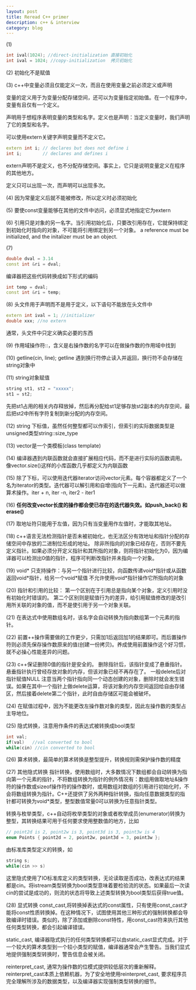 ```yaml
---
layout: post
title: Reread C++ primer
description: c++ & interview
category: blog
---
```


(1)

``` c++
int ival(1024); //direct-initialization 直接初始化
int ival = 1024; //copy-initialization  拷贝初始化
```

(2)
初始化不是赋值

(3)
c++中变量必须且仅能定义一次，而且在使用变量之前必须定义或声明

变量的定义用于为变量分配存储空间，还可以为变量指定初始值。在一个程序中，变量有且仅有一个定义。

声明用于想程序表明变量的类型和名字。定义也是声明：当定义变量时，我们声明了它的类型和名字。

可以使用extern关键字声明变量而不定义它。

``` c++
extern int i; // declares but does not define i
int i;        // declares and defines i

```

extern声明不是定义，也不分配存储空间。事实上，它只是说明变量定义在程序的其他地方。

定义只可以出现一次，而声明可以出现多次。

(4)
因为常量定义后就不能被修改，所以定义时必须初始化

(5)
要使const变量能够在其他的文件中访问，必须显式地指定它为extern

(6)
引用只是对象的另一名字。当引用初始化后，只要改引用存在，它就保持绑定到初始化时指向的对象，不可能将引用绑定到另一个对象。
a reference must be initialized, and the initalizer must be an object.

(7)

``` c++
double dval = 3.14
const int &ri = dval;
```

编译器把这些代码转换成如下形式的编码

``` c++
int temp = dval;
const int &ri = temp;
```

(8)
头文件用于声明而不是用于定义，以下语句不能放在头文件中

``` c++
extern int ival = 1; //initializer
double xxx; //no extern
```

通常，头文件中只定义确实必要的东西

(9)
作用域操作符::，含义是右操作数的名字可以在做操作数的作用域中找到

(10)
getline(cin, line); getline 遇到换行符停止读入并返回，换行符不会存储在string对象中

(11)
string对象赋值

``` c++
string st1, st2 = "xxxxx";
st1 = st2;
```

先把st1占用的相关内存释放掉，然后再分配给st1足够存放st2副本的内存空间，最后把st2中所有字符复制到新分配的内存空间。

(12)
string 下标值，虽然任何整型都可以作索引，但索引的实际数据类型是unsigned类型string::size\_type

(13)
vector是一个类模板(class template)

(14)
编译器遇到内联函数就会直接扩展相应代码，而不是进行实际的函数调用。像vector.size()这样的小库函数几乎都定义为内联函数

(15)
除了下标，可以使用迭代器iterator访问vector元素。每个容器都定义了一个名为iterator的类型。迭代器可以解引用和自增(指向下一元素)。迭代器还可以做算术操作。iter + n, iter -n, iter2 - iter1

(16)
**任何改变vector长度的操作都会使已存在的迭代器失效。如push\_back() 和 erase()**

(17)
取地址符只能用于左值，因为只有当变量用作左值时，才能取其地址。

(18)
c++语言无法检测指针是否未被初始化，也无法区分有效地址和指针分配的存储空间中存放的二进制位形成的地址。
除非所指向的对象已经存在，否则不要先定义指针。如果必须分开定义指针和其所指的对象，则将指针初始化为0，因为编译器可以检测出0值的指针，程序可判断改指针并未指向一个对象。

(19)
void\* 只支持操作：与另一个指针进行比较，向函数传递void\*指针或从函数返回void\*指针，给另一个void\*赋值
不允许使用void\*指针操作它所指向的对象

(20)
指针和引用的比较：
第一个区别在于引用总是指向某个对象，定义引用时没有初始化时错误的。
第二个区别则是赋值行为的差异，给引用赋值修改的是改引用所关联的对象的值，而不是使引用于另一个对象关联。

(21)
在表达式中使用数组名时，该名字会自动转换为指向数组第一个元素的指针。

(22)
前置++操作需要做的工作更少，只需加1后返回加1的结果即可。而后置操作符则必须先保存操作数原来的值(创建一份拷贝)。养成使用前置操作这个好习惯，就不必操心性能差异的问题。

(23)
c++保证删除0值的指针是安全的。
删除指针后，该指针变成了悬垂指针。悬垂指针执行曾经存放对象的内存，但该对象已经不再存在了。
一般delete后对指针赋值NULL
注意当两个指针指向同一个动态创建的对象，删除时就会发生错误。如果在其中一个指针上做delete运算，将该对象的内存空间返回给自由存储区，然后接着delete第二个指针，此时自由存储区可能会被破坏。

(24)
在赋值过程中，因为不能更改左操作数对象的类型，因此左操作数的类型占主导地位。

(25)
隐式转换，注意用作条件的表达式被转换成bool类型

``` c++
int val;
if(val)   //val converted to bool
while(cin) //cin converted to bool
```

(26)
算术转换，最简单的算术转换是整型提升，转换规则需保护操作数的精度

(27)
其他隐式转换
指针转换，使用数组时，大多数情况下数组都会自动转换为指向第一个元素的指针，不将数组转换为指针的例外情况有：数组用做取地址&操作符的操作数或sizeof操作符的操作数时，或用数组对数组的引用进行初始化时，不会将数组转换为指针。C++还提供了另外两种指针转换，指向任意数据类型的指针都可转换为void*类型，整型数值常量0可以转换为任意指针类型。

转换与枚举类型，c++自动将枚举类型的对象或者枚举成员(enumerator)转换为整型，其转换结果可用于任何要求使用整数值的地方，比如

``` c++
// point2d is 2, point2w is 3, point3d is 3, point3w is 4
enum Points { point2d = 2, point2w, point3d = 3, point3w };
```

由标准库类型定义的转换，如

``` c++
string s;
while(cin >> s)
```

这里隐式使用了IO标准库定义的类型转换，无论读取是否成功，改表达式的结果都是cin。将istream类型转换为bool类型意味着要检验流的状态。如果最后一次读cin的尝试是成功的，则流的状态将导致上述类型转换为bool类型后获得true值。

(28)
显式转换
const_cast,将转换掉表达式的const属性，只有使用const_cast才能将const性质转换掉。在这种情况下，试图使用其他三种形式的强制转换都会导致编译时错误。类似的，除了添加或删除const特性，用const_cast符来执行其他任何类型转换，都会引起编译错误。

static_cast, 编译器隐式执行的任何类型转换都可以由static_cast显式完成。对于一个较大的算术类型到一个较小类型的赋值，编译器通常会产生警告。当我们显式地提供强制类型转换时，警告信息会被关闭。

reinterpret_cast, 通常为操作数的位模式提供较低层次的重新解释。reinterpret_cast本质上依赖机器，为了安全地使用reinterpret_cast, 要求程序员完全理解所涉及的数据类型，以及编译器实现强制类型转换的细节。

